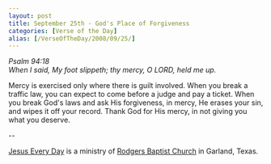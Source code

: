 ```yaml
---
layout: post
title: September 25th - God's Place of Forgiveness
categories: [Verse of the Day]
alias: [/VerseOfTheDay/2008/09/25/]
---
```


_Psalm 94:18  
When I said, My foot slippeth; thy mercy, O LORD, held me up._

Mercy is exercised only where there is guilt involved. When you
break a traffic law, you can expect to come before a judge and pay a
ticket. When you break God's laws and ask His forgiveness, in mercy,
He erases your sin, and wipes it off your record. Thank God for His
mercy, in not giving you what you deserve.

 --

<a href=http://jesuseveryday.net>Jesus Every Day</a> is a ministry of <a href=http://rodgersbaptist.net>Rodgers Baptist Church</a> in Garland, Texas.
